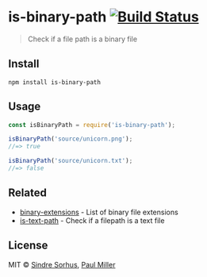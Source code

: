 # is-binary-path [![Build Status](https://travis-ci.org/sindresorhus/is-binary-path.svg?branch=master)](https://travis-ci.org/sindresorhus/is-binary-path)

> Check if a file path is a binary file

## Install

```
npm install is-binary-path
```

## Usage

```js
const isBinaryPath = require('is-binary-path');

isBinaryPath('source/unicorn.png');
//=> true

isBinaryPath('source/unicorn.txt');
//=> false
```

## Related

- [binary-extensions](https://github.com/sindresorhus/binary-extensions) - List of binary file extensions
- [is-text-path](https://github.com/sindresorhus/is-text-path) - Check if a filepath is a text file

## License

MIT © [Sindre Sorhus](https://sindresorhus.com), [Paul Miller](https://paulmillr.com)
